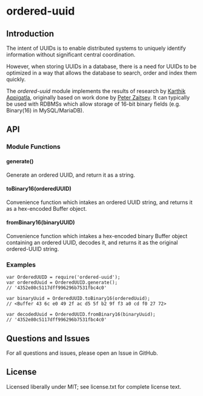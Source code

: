 # ordered-uuid

## Introduction

The intent of UUIDs is to enable distributed systems to uniquely identify information without significant central coordination.

However, when storing UUIDs in a database, there is a need for UUIDs to be optimized in a way that allows the database to search, order and index them quickly.

The *ordered-uuid* module implements the results of research by [Karthik Appigatla](https://www.percona.com/blog/2014/12/19/store-uuid-optimized-way/), originally based on work done by [Peter Zaitsev](https://www.percona.com/blog/2007/03/13/to-uuid-or-not-to-uuid/). It can typically be used with RDBMSs which allow storage of 16-bit binary fields (e.g. Binary(16) in MySQL/MariaDB). 

## API

### Module Functions

#### generate()

Generate an ordered UUID, and return it as a string.

#### toBinary16(orderedUUID)

Convenience function which intakes an ordered UUID string, and returns it as a hex-encoded Buffer object.

#### fromBinary16(binaryUUID)

Convenience function which intakes a hex-encoded binary Buffer object containing an ordered UUID, decodes it, and returns it as the original ordered-UUID string.

### Examples

    var OrderedUUID = require('ordered-uuid');
    var orderedUuid = OrderedUUID.generate();
    // '4352e80c5117dff996296b7531fbc4c0'
    
    var binaryUuid = OrderedUUID.toBinary16(orderedUuid);
    // <Buffer 43 6c e0 49 2f ac d5 5f b2 9f f3 a0 cd f0 27 72>
    
    var decodedUuid = OrderedUUID.fromBinary16(binaryUuid);
    // '4352e80c5117dff996296b7531fbc4c0'

## Questions and Issues

For all questions and issues, please open an Issue in GitHub.

## License

Licensed liberally under MIT; see license.txt for complete license text.
